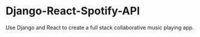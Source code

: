 # Django-React-Spotify-API
Use Django and React to create a full stack collaborative music playing app.
